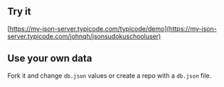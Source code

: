 ## Try it

[https://my-json-server.typicode.com/typicode/demo](https://my-json-server.typicode.com/johnqh/jsonsudokuschooluser)

## Use your own data

Fork it and change `db.json` values or create a repo with a `db.json` file.
